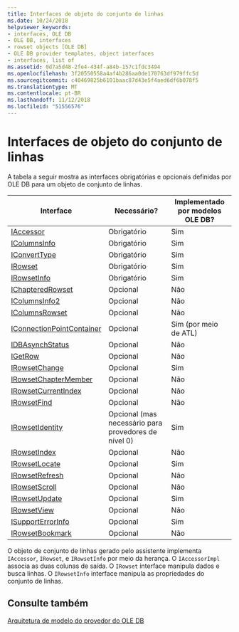 ```yaml
---
title: Interfaces de objeto do conjunto de linhas
ms.date: 10/24/2018
helpviewer_keywords:
- interfaces, OLE DB
- OLE DB, interfaces
- rowset objects [OLE DB]
- OLE DB provider templates, object interfaces
- interfaces, list of
ms.assetid: 0d7a5d48-2fe4-434f-a84b-157c1fdc3494
ms.openlocfilehash: 3f20550558a4af4b286aa0de170763df979ffc5d
ms.sourcegitcommit: c40469825b6101baac87d43e5f4aed6df6b078f5
ms.translationtype: MT
ms.contentlocale: pt-BR
ms.lasthandoff: 11/12/2018
ms.locfileid: "51556576"
---
```

# <a name="rowset-object-interfaces"></a>Interfaces de objeto do conjunto de linhas

A tabela a seguir mostra as interfaces obrigatórias e opcionais definidas por OLE DB para um objeto de conjunto de linhas.

|Interface|Necessário?|Implementado por modelos OLE DB?|
|---------------|---------------|--------------------------------------|
|[IAccessor](https://docs.microsoft.com/previous-versions/windows/desktop/ms719672(v=vs.85))|Obrigatório|Sim|
|[IColumnsInfo](https://docs.microsoft.com/previous-versions/windows/desktop/ms724541(v=vs.85))|Obrigatório|Sim|
|[IConvertType](https://docs.microsoft.com/previous-versions/windows/desktop/ms715926(v=vs.85))|Obrigatório|Sim|
|[IRowset](https://docs.microsoft.com/previous-versions/windows/desktop/ms720986(v=vs.85))|Obrigatório|Sim|
|[IRowsetInfo](https://docs.microsoft.com/previous-versions/windows/desktop/ms724541(v=vs.85))|Obrigatório|Sim|
|[IChapteredRowset](https://docs.microsoft.com/previous-versions/windows/desktop/ms718180(v=vs.85))|Opcional|Não|
|[IColumnsInfo2](https://docs.microsoft.com/previous-versions/windows/desktop/ms712953(v=vs.85))|Opcional|Não|
|[IColumnsRowset](https://docs.microsoft.com/previous-versions/windows/desktop/ms722657(v=vs.85))|Opcional|Não|
|[IConnectionPointContainer](/windows/desktop/api/ocidl/nn-ocidl-iconnectionpointcontainer)|Opcional|Sim (por meio de ATL)|
|[IDBAsynchStatus](https://docs.microsoft.com/previous-versions/windows/desktop/ms709832(v=vs.85))|Opcional|Não|
|[IGetRow](https://docs.microsoft.com/previous-versions/windows/desktop/ms718047(v=vs.85))|Opcional|Não|
|[IRowsetChange](https://docs.microsoft.com/previous-versions/windows/desktop/ms715790(v=vs.85))|Opcional|Sim|
|[IRowsetChapterMember](https://docs.microsoft.com/previous-versions/windows/desktop/ms725430(v=vs.85))|Opcional|Não|
|[IRowsetCurrentIndex](https://docs.microsoft.com/previous-versions/windows/desktop/ms709700(v=vs.85))|Opcional|Não|
|[IRowsetFind](https://docs.microsoft.com/previous-versions/windows/desktop/ms724221(v=vs.85))|Opcional|Não|
|[IRowsetIdentity](https://docs.microsoft.com/previous-versions/windows/desktop/ms715913(v=vs.85))|Opcional (mas necessário para provedores de nível 0)|Sim|
|[IRowsetIndex](https://docs.microsoft.com/previous-versions/windows/desktop/ms719604(v=vs.85))|Opcional|Não|
|[IRowsetLocate](https://docs.microsoft.com/previous-versions/windows/desktop/ms721190(v=vs.85))|Opcional|Sim|
|[IRowsetRefresh](https://docs.microsoft.com/previous-versions/windows/desktop/ms714892(v=vs.85))|Opcional|Não|
|[IRowsetScroll](https://docs.microsoft.com/previous-versions/windows/desktop/ms712984(v=vs.85))|Opcional|Não|
|[IRowsetUpdate](https://docs.microsoft.com/previous-versions/windows/desktop/ms714401(v=vs.85))|Opcional|Sim|
|[IRowsetView](https://docs.microsoft.com/previous-versions/windows/desktop/ms709755(v=vs.85))|Opcional|Não|
|[ISupportErrorInfo](https://docs.microsoft.com/previous-versions/windows/desktop/ms715816(v=vs.85))|Opcional|Sim|
|[IRowsetBookmark](https://docs.microsoft.com/previous-versions/windows/desktop/ms714246(v=vs.85))|Opcional|Não|

O objeto de conjunto de linhas gerado pelo assistente implementa `IAccessor`, `IRowset`, e `IRowsetInfo` por meio da herança. O `IAccessorImpl` associa as duas colunas de saída. O `IRowset` interface manipula dados e busca linhas. O `IRowsetInfo` interface manipula as propriedades do conjunto de linhas.

## <a name="see-also"></a>Consulte também

[Arquitetura de modelo do provedor do OLE DB](../../data/oledb/ole-db-provider-template-architecture.md)<br/>

